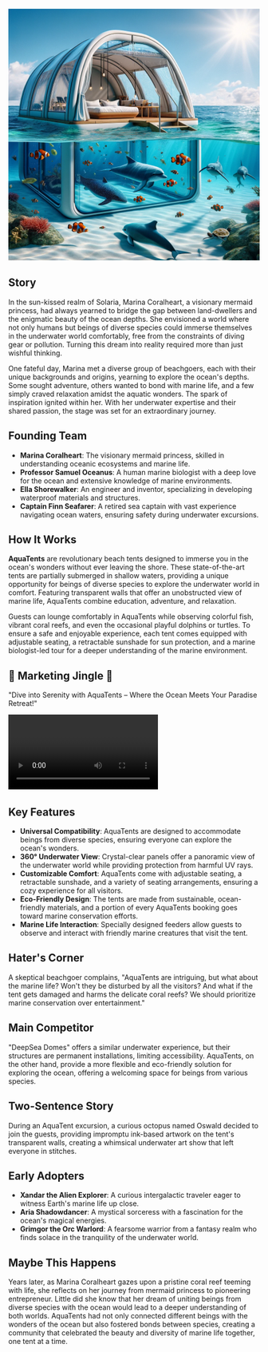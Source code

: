 ![AquaTents](assets/10.png)

## Story

In the sun-kissed realm of Solaria, Marina Coralheart, a visionary mermaid princess, had always yearned to bridge the gap between land-dwellers and the enigmatic beauty of the ocean depths. She envisioned a world where not only humans but beings of diverse species could immerse themselves in the underwater world comfortably, free from the constraints of diving gear or pollution. Turning this dream into reality required more than just wishful thinking.

One fateful day, Marina met a diverse group of beachgoers, each with their unique backgrounds and origins, yearning to explore the ocean's depths. Some sought adventure, others wanted to bond with marine life, and a few simply craved relaxation amidst the aquatic wonders. The spark of inspiration ignited within her. With her underwater expertise and their shared passion, the stage was set for an extraordinary journey.

## Founding Team

- **Marina Coralheart**: The visionary mermaid princess, skilled in understanding oceanic ecosystems and marine life.
- **Professor Samuel Oceanus**: A human marine biologist with a deep love for the ocean and extensive knowledge of marine environments.
- **Ella Shorewalker**: An engineer and inventor, specializing in developing waterproof materials and structures.
- **Captain Finn Seafarer**: A retired sea captain with vast experience navigating ocean waters, ensuring safety during underwater excursions.

## How It Works

**AquaTents** are revolutionary beach tents designed to immerse you in the ocean's wonders without ever leaving the shore. These state-of-the-art tents are partially submerged in shallow waters, providing a unique opportunity for beings of diverse species to explore the underwater world in comfort. Featuring transparent walls that offer an unobstructed view of marine life, AquaTents combine education, adventure, and relaxation.

Guests can lounge comfortably in AquaTents while observing colorful fish, vibrant coral reefs, and even the occasional playful dolphins or turtles. To ensure a safe and enjoyable experience, each tent comes equipped with adjustable seating, a retractable sunshade for sun protection, and a marine biologist-led tour for a deeper understanding of the marine environment.

## 🎵 Marketing Jingle 🎵

"Dive into Serenity with AquaTents – Where the Ocean Meets Your Paradise Retreat!"

<video controls>
<source src="../assets/10.mp4" type="video/mp4">
</video>

## Key Features

- **Universal Compatibility**: AquaTents are designed to accommodate beings from diverse species, ensuring everyone can explore the ocean's wonders.
- **360° Underwater View**: Crystal-clear panels offer a panoramic view of the underwater world while providing protection from harmful UV rays.
- **Customizable Comfort**: AquaTents come with adjustable seating, a retractable sunshade, and a variety of seating arrangements, ensuring a cozy experience for all visitors.
- **Eco-Friendly Design**: The tents are made from sustainable, ocean-friendly materials, and a portion of every AquaTents booking goes toward marine conservation efforts.
- **Marine Life Interaction**: Specially designed feeders allow guests to observe and interact with friendly marine creatures that visit the tent.

## Hater's Corner

A skeptical beachgoer complains, "AquaTents are intriguing, but what about the marine life? Won't they be disturbed by all the visitors? And what if the tent gets damaged and harms the delicate coral reefs? We should prioritize marine conservation over entertainment."

## Main Competitor

"DeepSea Domes" offers a similar underwater experience, but their structures are permanent installations, limiting accessibility. AquaTents, on the other hand, provide a more flexible and eco-friendly solution for exploring the ocean, offering a welcoming space for beings from various species.

## Two-Sentence Story

During an AquaTent excursion, a curious octopus named Oswald decided to join the guests, providing impromptu ink-based artwork on the tent's transparent walls, creating a whimsical underwater art show that left everyone in stitches.

## Early Adopters

- **Xandar the Alien Explorer**: A curious intergalactic traveler eager to witness Earth's marine life up close.
- **Aria Shadowdancer**: A mystical sorceress with a fascination for the ocean's magical energies.
- **Grimgor the Orc Warlord**: A fearsome warrior from a fantasy realm who finds solace in the tranquility of the underwater world.

## Maybe This Happens

Years later, as Marina Coralheart gazes upon a pristine coral reef teeming with life, she reflects on her journey from mermaid princess to pioneering entrepreneur. Little did she know that her dream of uniting beings from diverse species with the ocean would lead to a deeper understanding of both worlds. AquaTents had not only connected different beings with the wonders of the ocean but also fostered bonds between species, creating a community that celebrated the beauty and diversity of marine life together, one tent at a time.
